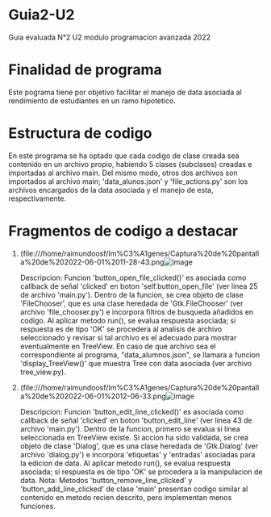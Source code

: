 # Guia2-U2
Guia evaluada N°2 U2 modulo programacion avanzada 2022

# Finalidad de programa
Este pograma tiene por objetivo facilitar el manejo de data asociada al rendimiento de estudiantes en un ramo hipotetico.

# Estructura de codigo
En este programa se ha optado que cada codigo de clase creada sea contenido en un archivo propio, habiendo 5 clases (subclases) creadas e importadas al archivo main. Del mismo modo, otros dos archivos son importados al archivo main; 'data_alunos.json' y 'file_actions.py' son los archivos encargados de la data asociada y el manejo de esta, respectivamente. 


# Fragmentos de codigo a destacar

1. 
    (file:///home/raimundoosf/Im%C3%A1genes/Captura%20de%20pantalla%20de%202022-06-01%2011-28-43.png![image](https://user-images.githubusercontent.com/89752816/171444899-65c2915e-9576-4184-910f-c886f3a42922.png)

    
    Descripcion: Funcion 'button_open_file_clicked()' es asociada como callback de señal 'clicked' en boton 'self.button_open_file' (ver linea 25 de archivo 'main.py'). Dentro de la funcion, se crea objeto de clase 'FileChooser', que es una clase heredada de 'Gtk.FileChooser' (ver archivo 'file_chooser.py') e incorpora filtros de busqueda añadidos en codigo. Al aplicar metodo run(), se evalua respuesta asociada; si respuesta es de tipo 'OK' se procedera al analisis de archivo seleccionado y revisar si tal archivo es el adecuado para mostrar eventualmente en TreeView. En caso de que archivo sea el correspondiente al programa, "data_alumnos.json", se llamara a funcion 'display_TreeView()' que muestra Tree con data asociada (ver archivo tree_view.py).
    
2. (file:///home/raimundoosf/Im%C3%A1genes/Captura%20de%20pantalla%20de%202022-06-01%2012-06-33.png![image](https://user-images.githubusercontent.com/89752816/171449721-49ca105c-4ef6-436e-bbe8-40c1ea813a7a.png)

    
    Descripcion: Funcion 'button_edit_line_clicked()' es asociada como callback de señal 'clicked' en boton 'button_edit_line' (ver linea 43 de archivo 'main.py'). Dentro de la funcion, primero se evalua si linea seleccionada en TreeView existe. Si accion ha sido validada, se crea objeto de clase 'Dialog', que es una clase heredada de 'Gtk.Dialog' (ver archivo 'dialog.py') e incorpora 'etiquetas' y 'entradas' asociadas para la edicion de data. Al aplicar metodo run(), se evalua respuesta asociada; si respuesta es de tipo 'OK' se procedera a la manipulacion de data.
    Nota: Metodos 'button_remove_line_clicked' y 'button_add_line_clicked' de clase 'main' presentan codigo similar al contenido en metodo recien descrito, pero implementan menos funciones. 
    
    
